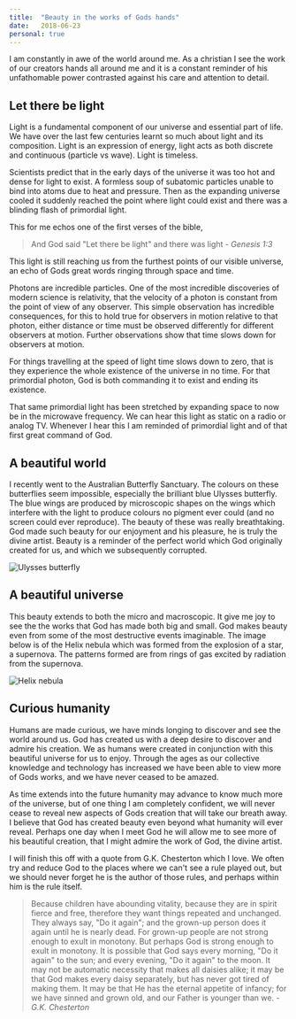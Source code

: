 ```yaml
---
title:  "Beauty in the works of Gods hands"
date:   2018-06-23
personal: true
---
```


I am constantly in awe of the world around me. As a christian I see the work of our creators hands all around me and it is a constant reminder of his unfathomable power contrasted against his care and attention to detail.

## Let there be light
Light is a fundamental component of our universe and essential part of life. We have over the last few centuries learnt so much about light and its composition. Light is an expression of energy, light acts as both discrete and continuous (particle vs wave). Light is timeless. 

Scientists predict that in the early days of the universe it was too hot and dense for light to exist. A formless soup of subatomic particles unable to bind into atoms due to heat and pressure. Then as the expanding universe cooled it suddenly reached the point where light could exist and there was a blinding flash of primordial light.

This for me echos one of the first verses of the bible,

 > And God said "Let there be light" and there was light - _Genesis 1:3_

This light is still reaching us from the furthest points of our visible universe, an echo of Gods great words ringing through space and time.

Photons are incredible particles. One of the most incredible discoveries of modern science is relativity, that the velocity of a photon is constant from the point of view of any observer. This simple observation has incredible consequences, for this to hold true for observers in motion relative to that photon, either distance or time must be observed differently for different observers at motion. Further observations show that time slows down for observers at motion. 

For things travelling at the speed of light time slows down to zero, that is they experience the whole existence of the universe in no time. For that primordial photon, God is both commanding it to exist and ending its existence.

That same primordial light has been stretched by expanding space to now be in the microwave frequency. We can hear this light as static on a radio or analog TV. Whenever I hear this I am reminded of primordial light and of that first great command of God.

## A beautiful world
I recently went to the Australian Butterfly Sanctuary. The colours on these butterflies seem impossible, especially the brilliant blue Ulysses butterfly. The blue wings are produced by microscopic shapes on the wings which interfere with the light to produce colours no pigment ever could (and no screen could ever reproduce). The beauty of these was really breathtaking. God made such beauty for our enjoyment and his pleasure, he is truly the divine artist. Beauty is a reminder of the perfect world which God originally created for us, and which we subsequently corrupted.

![Ulysses butterfly](https://www.skyrail.com.au/news/wp-content/uploads/2018/01/Ulysses-Butterfly.jpg)

## A beautiful universe
This beauty extends to both the micro and macroscopic. It give me joy to see the the works that God has made both big and small. God makes beauty even from some of the most destructive events imaginable. The image below is of the Helix nebula which was formed from the explosion of a star, a supernova. The patterns formed are from rings of gas excited by radiation from the supernova. 

![Helix nebula](https://upload.wikimedia.org/wikipedia/commons/b/b1/NGC7293_%282004%29.jpg)

## Curious humanity
Humans are made curious, we have minds longing to discover and see the world around us. God has created us with a deep desire to discover and admire his creation. We as humans were created in conjunction with this beautiful universe for us to enjoy. Through the ages as our collective knowledge and technology has increased we have been able to view more of Gods works, and we have never ceased to be amazed.

As time extends into the future humanity may advance to know much more of the universe, but of one thing I am completely confident, we will never cease to reveal new aspects of Gods creation that will take our breath away. I believe that God has created beauty even beyond what humanity will ever reveal. Perhaps one day when I meet God he will allow me to see more of his beautiful creation, that I might admire the work of God, the divine artist. 

I will finish this off with a quote from G.K. Chesterton which I love. We often try and reduce God to the places where we can't see a rule played out, but we should never forget he is the author of those rules, and perhaps within him is the rule itself.

> Because children have abounding vitality, because they are in spirit fierce and free, therefore they want things repeated and unchanged. They always say, "Do it again"; and the grown-up person does it again until he is nearly dead. For grown-up people are not strong enough to exult in monotony. But perhaps God is strong enough to exult in monotony. It is possible that God says every morning, "Do it again" to the sun; and every evening, "Do it again" to the moon. It may not be automatic necessity that makes all daisies alike; it may be that God makes every daisy separately, but has never got tired of making them. It may be that He has the eternal appetite of infancy; for we have sinned and grown old, and our Father is younger than we. - _G.K. Chesterton_